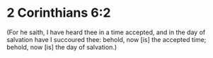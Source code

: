 # 2 Corinthians 6:2

(For he saith, I have heard thee in a time accepted, and in the day of salvation have I succoured thee: behold, now [is] the accepted time; behold, now [is] the day of salvation.)